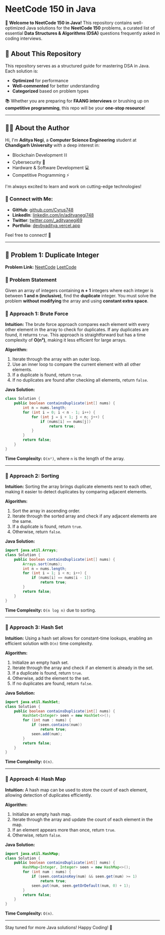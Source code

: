 # NeetCode 150 in Java

🚀 **Welcome to NeetCode 150 in Java!** This repository contains well-optimized Java solutions for the **NeetCode 150** problems, a curated list of essential **Data Structures & Algorithms (DSA)** questions frequently asked in coding interviews.

## 📌 About This Repository
This repository serves as a structured guide for mastering DSA in Java. Each solution is:
- **Optimized** for performance
- **Well-commented** for better understanding
- **Categorized** based on problem types

📚 Whether you are preparing for **FAANG interviews** or brushing up on **competitive programming**, this repo will be your **one-stop resource**!

---

## 👨‍💻 About the Author
Hi, I'm **Aditya Negi**, a **Computer Science Engineering** student at **Chandigarh University** with a deep interest in:
- Blockchain Development ⛓️
- Cybersecurity 🔐
- Hardware & Software Development 💻
- Competitive Programming ⚡

I'm always excited to learn and work on cutting-edge technologies! 

### 📲 Connect with Me:
- **GitHub**: [github.com/Cyrus748](https://github.com/Cyrud748)
- **LinkedIn**: [linkedin.com/in/adityanegi748](https://linkedin.com/in/adityanegi748)
- **Twitter**: [twitter.com/_adityanegi69](https://twitter.com/_adityanegi69)
- **Portfolio**: [devbyaditya.vercel.app](https://devbyaditya.vercel.app)

Feel free to connect! 🚀

---

## 📌 Problem 1: Duplicate Integer
**Problem Link:** [NeetCode](https://neetcode.io/problems/duplicate-integer) [LeetCode](https://leetcode.com/problems/contains-duplicate/)

### 🔹 Problem Statement
Given an array of integers containing **n + 1** integers where each integer is between **1 and n (inclusive)**, find the **duplicate** integer. You must solve the problem **without modifying** the array and using **constant extra space**.

### 🔹 Approach 1: Brute Force
**Intuition:**
The brute force approach compares each element with every other element in the array to check for duplicates. If any duplicates are found, it returns `true`. This approach is straightforward but has a time complexity of **O(n²)**, making it less efficient for large arrays.

**Algorithm:**
1. Iterate through the array with an outer loop.
2. Use an inner loop to compare the current element with all other elements.
3. If a duplicate is found, return `true`.
4. If no duplicates are found after checking all elements, return `false`.

**Java Solution:**
```java
class Solution {
    public boolean containsDuplicate(int[] nums) {
        int n = nums.length;
        for (int i = 0; i < n - 1; i++) {
            for (int j = i + 1; j < n; j++) {
                if (nums[i] == nums[j])
                    return true;
            }
        }
        return false;
    }
}
```
**Time Complexity:** `O(n²)`, where `n` is the length of the array.

---

### 🔹 Approach 2: Sorting
**Intuition:**
Sorting the array brings duplicate elements next to each other, making it easier to detect duplicates by comparing adjacent elements.

**Algorithm:**
1. Sort the array in ascending order.
2. Iterate through the sorted array and check if any adjacent elements are the same.
3. If a duplicate is found, return `true`.
4. Otherwise, return `false`.

**Java Solution:**
```java
import java.util.Arrays;
class Solution {
    public boolean containsDuplicate(int[] nums) {
        Arrays.sort(nums);
        int n = nums.length;
        for (int i = 1; i < n; i++) {
            if (nums[i] == nums[i - 1])
                return true;
        }
        return false;
    }
}
```
**Time Complexity:** `O(n log n)` due to sorting.

---

### 🔹 Approach 3: Hash Set
**Intuition:**
Using a hash set allows for constant-time lookups, enabling an efficient solution with `O(n)` time complexity.

**Algorithm:**
1. Initialize an empty hash set.
2. Iterate through the array and check if an element is already in the set.
3. If a duplicate is found, return `true`.
4. Otherwise, add the element to the set.
5. If no duplicates are found, return `false`.

**Java Solution:**
```java
import java.util.HashSet;
class Solution {
    public boolean containsDuplicate(int[] nums) {
        HashSet<Integer> seen = new HashSet<>();
        for (int num : nums) {
            if (seen.contains(num))
                return true;
            seen.add(num);
        }
        return false;
    }
}
```
**Time Complexity:** `O(n)`.

---

### 🔹 Approach 4: Hash Map
**Intuition:**
A hash map can be used to store the count of each element, allowing detection of duplicates efficiently.

**Algorithm:**
1. Initialize an empty hash map.
2. Iterate through the array and update the count of each element in the map.
3. If an element appears more than once, return `true`.
4. Otherwise, return `false`.

**Java Solution:**
```java
import java.util.HashMap;
class Solution {
    public boolean containsDuplicate(int[] nums) {
        HashMap<Integer, Integer> seen = new HashMap<>();
        for (int num : nums) {
            if (seen.containsKey(num) && seen.get(num) >= 1)
                return true;
            seen.put(num, seen.getOrDefault(num, 0) + 1);
        }
        return false;
    }
}
```
**Time Complexity:** `O(n)`.

---

Stay tuned for more Java solutions! Happy Coding! 🚀
